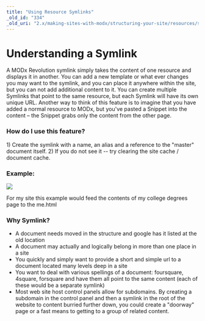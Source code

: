 ```yaml
---
title: "Using Resource Symlinks"
_old_id: "334"
_old_uri: "2.x/making-sites-with-modx/structuring-your-site/resources/symlink/using-resource-symlinks"
---
```


# Understanding a Symlink

A MODx Revolution symlink simply takes the content of one resource and displays it in another. You can add a new template or what ever changes you may want to the symlink, and you can place it anywhere within the site, but you can not add additional content to it. You can create multiple Symlinks that point to the same resource, but each Symlink will have its own unique URL. Another way to think of this feature is to imagine that you have added a normal resource to MODx, but you've pasted a Snippet into the content – the Snippet grabs only the content from the other page.

### How do I use this feature?

1\) Create the symlink with a name, an alias and a reference to the "master" document itself. 
2\) If you do not see it -- try clearing the site cache / document cache.

### Example:

![](/download/attachments/18678065/Revolution_Symlink.png?version=1&modificationDate=1258411274000)

For my site this example would feed the contents of my college degrees page to the me.html

### Why Symlink?

- A document needs moved in the structure and google has it listed at the old location
- A document may actually and logically belong in more than one place in a site
- You quickly and simply want to provide a short and simple url to a document located many levels deep in a site
- You want to deal with various spellings of a document: foursquare, 4square, forsquare and have them all point to the same content (each of these would be a separate symlink)
- Most web site host control panels allow for subdomains. By creating a subdomain in the control panel and then a symlink in the root of the website to content burried further down, you could create a "doorway" page or a fast means to getting to a group of related content.